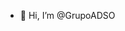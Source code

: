 - 👋 Hi, I’m @GrupoADSO


<!---
GrupoADSO/GrupoADSO is a ✨ special ✨ repository because its `README.md` (this file) appears on your GitHub profile.
You can click the Preview link to take a look at your changes.
--->
